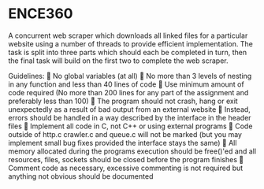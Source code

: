 # ENCE360

A concurrent web scraper which downloads all linked files for a particular website using a number of threads to provide efficient implementation.
The task is split into three parts which should each be completed in turn, then the final task will build on the first two to complete the web scraper.

Guidelines:
 No global variables (at all)
 No more than 3 levels of nesting in any function and less than 40 lines of code
 Use minimum amount of code required (No more than 200 lines for any part of the assignment and preferably less than 100)
 The program should not crash, hang or exit unexpectedly as a result of bad output from an external website
 Instead, errors should be handled in a way described by the interface in the header files
 Implement all code in C, not C++ or using external programs
 Code outside of http.c crawler.c and queue.c will not be marked (but you may implement small bug fixes provided the interface stays the same)
 All memory allocated during the programs execution should be free()'ed and all resources, files, sockets should be closed before the program finishes
 Comment code as necessary, excessive commenting is not required but anything not obvious should be documented
